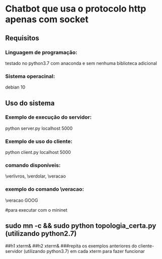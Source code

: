 # Chatbot que usa o protocolo http apenas com socket

## Requisitos

### Linguagem de programação:
testado no python3.7 com anaconda e sem nenhuma biblioteca adicional

### Sistema operacinal:
debian 10

## Uso do sistema

### Exemplo de execução do servidor:
python server.py localhost 5000

### Exemplo de uso do cliente:
python client.py localhost 5000

### comando disponíveis:
\verlivros, \verdolar, \veracao <nome>

### exemplo do comando \veracao:
\veracao GOOG

#para executar com o mininet
## sudo mn -c && sudo python topologia_certa.py (utilizando python2.7)
##h1 xterm&
##h2 xterm&
###repita os exemplos anteriores do cliente-servidor (utilizando python3.7) em cada xterm para fazer funcionar
